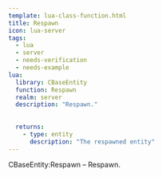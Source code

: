 ```yaml
---
template: lua-class-function.html
title: Respawn
icon: lua-server
tags:
  - lua
  - server
  - needs-verification
  - needs-example
lua:
  library: CBaseEntity
  function: Respawn
  realm: server
  description: "Respawn."
  
  
  returns:
    - type: entity
      description: "The respawned entity"
---
```


<div class="lua__search__keywords">
CBaseEntity:Respawn &#x2013; Respawn.
</div>
